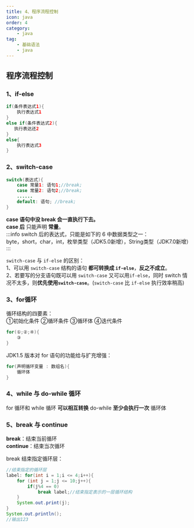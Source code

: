 ```yaml
---
title: 4、程序流程控制
icon: java
order: 4
category: 
    - java
tag: 
    - 基础语法
    - java
---
```

## 程序流程控制

### 1、if-else

```java
if(条件表达式1){
    执行表达式1
}
else if(条件表达式2){
   执行表达还2 
}
else{
    执行表达式3
}
```

### 2、switch-case

```java
switch(表达式){
    case 常量1: 语句1;//break;
    case 常量2: 语句2;//break;
    ......
    default: 语句; //break;
}
```

**case 语句中没 break 会一直执行下去。**  
**case 后** 只能声明 **常量**。  
:::info
switch 后的表达式，只能是如下的 6 中数据类型之一：  
byte，short，char，int，枚举类型（JDK5.0新增），String类型（JDK7.0新增）
:::


`switch-case` 与 `if-else` 的区别：  
1、可以用 `switch-case` 结构的语句 **都可转换成 `if-else`**，**反之不成立**。  
2、若要写的分支语句既可以用 `switch-case` 又可以用`if-else`，同时 switch 情况不太多，则**优先使用`switch-case`**。(`switch-case` 比 `if-else` 执行效率稍高)

### 3、for循环

循环结构的四要素：  
①初始化条件  ②循环条件  ③循环体  ④迭代条件
```java
for(①;②;④){
    ③
}
```

JDK1.5 版本对 for 语句的功能给与扩充增强：
```java
for(声明循环变量 : 数组名){
    循环体
}
```

### 4、while 与 do-while 循环

for 循环和 while 循环 **可以相互转换**
do-while **至少会执行一次** 循环体

### 5、break 与 continue
  
**break**：结束当前循环  
**continue**：结束当次循环  

break 结束指定循环层：  
```java
//结束指定的循环层
label: for(int i = 1;i <= 4;i++){
    for (int j = 1;j <= 10;j++){
        if(j%4 == 0)
            break label;//结束指定表示的一层循环结构
    }
    System.out.print(j);
}
System.out.println();
//输出123
```
